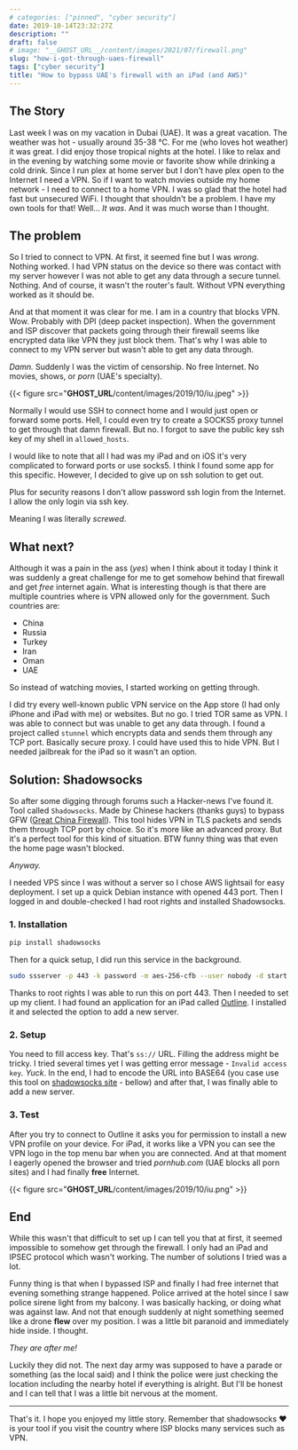 ```yaml
---
# categories: ["pinned", "cyber security"]
date: 2019-10-14T23:32:27Z
description: ""
draft: false
# image: "__GHOST_URL__/content/images/2021/07/firewall.png"
slug: "how-i-got-through-uaes-firewall"
tags: ["cyber security"]
title: "How to bypass UAE's firewall with an iPad (and AWS)"
---
```



## The Story

Last week I was on my vacation in Dubai (UAE). It was a great vacation. The weather was hot - usually around 35-38 °C. For me (who loves hot weather) it was great. I did enjoy those tropical nights at the hotel. I like to relax and in the evening by watching some movie or favorite show while drinking a cold drink. Since I run plex at home server but I don't have plex open to the Internet I need a VPN. So if I want to watch movies outside my home network - I need to connect to a home VPN. I was so glad that the hotel had fast but unsecured WiFi. I thought that shouldn't be a problem. I have my own tools for that! Well... _It was_. And it was much worse than I thought.

## The problem

So I tried to connect to VPN. At first, it seemed fine but I was _wrong_. Nothing worked. I had VPN status on the device so there was contact with my server however I was not able to get any data through a secure tunnel. Nothing. And of course, it wasn't the router's fault. Without VPN everything worked as it should be.

And at that moment it was clear for me. I am in a country that blocks VPN. Wow. Probably with DPI (deep packet inspection). When the government and ISP discover that packets going through their firewall seems like encrypted data like VPN they just block them. That's why I was able to connect to my VPN server but wasn't able to get any data through.

_Damn._ Suddenly I was the victim of censorship. No free Internet. No movies, shows, or _porn_ (UAE's specialty).

{{< figure src="__GHOST_URL__/content/images/2019/10/iu.jpeg" >}}



Normally I would use SSH to connect home and I would just open or forward some ports. Hell, I could even try to create a SOCKS5 proxy tunnel to get through that damn firewall. But no. I forgot to save the public key ssh key of my shell in `allowed_hosts`.

I would like to note that all I had was my iPad and on iOS it's very complicated to forward ports or use socks5. I think I found some app for this specific. However, I decided to give up on ssh solution to get out.

Plus for security reasons I don't allow password ssh login from the Internet. I allow the only login via ssh key.

Meaning I was literally _screwed_.

## What next?

Although it was a pain in the ass (_yes_) when I think about it today I think it was suddenly a great challenge for me to get somehow behind that firewall and get _free_ internet again.  What is interesting though is that there are multiple countries where is VPN allowed only for the government. Such countries are:

* China
* Russia
* Turkey
* Iran
* Oman
* UAE

So instead of watching movies, I started working on getting through.

I did try every well-known public VPN service on the App store (I had only iPhone and iPad with me) or websites. But no go. I tried TOR same as VPN. I was able to connect but was unable to get any data through. I found a project called `stunnel` which encrypts data and sends them through any TCP port. Basically secure proxy. I could have used this to hide VPN. But I needed jailbreak for the iPad so it wasn't an option.

## Solution: Shadowsocks

So after some digging through forums such a Hacker-news I've found it. Tool called `Shadowsocks`. Made by Chinese hackers (thanks guys) to bypass GFW ([Great China Firewall](https://en.wikipedia.org/wiki/Great_Firewall)). This tool hides VPN in TLS packets and sends them through TCP port by choice. So it's more like an advanced proxy. But it's a perfect tool for this kind of situation. BTW funny thing was that even the home page wasn't blocked.

_Anyway._

I needed VPS since I was without a server so I chose AWS lightsail for easy deployment. I set up a quick Debian instance with opened 443 port. Then I logged in and double-checked I had root rights and installed Shadowsocks.

### 1. Installation

```bash
pip install shadowsocks
```

Then for a quick setup, I did run this service in the background.

```bash
sudo ssserver -p 443 -k password -m aes-256-cfb --user nobody -d start
```

Thanks to root rights I was able to run this on port 443. Then I needed to set up my client. I had found an application for an iPad called [Outline](https://apps.apple.com/us/app/outline-app/id1356177741). I installed it and selected the option to add a new server.

### 2. Setup

You need to fill access key. That's `ss://` URL. Filling the address might be tricky. I tried several times yet I was getting error message - `Invalid access key`_._  _Yuck_. In the end, I had to encode the URL into BASE64 (you case use this tool on [shadowsocks site](https://shadowsocks.org/en/config/quick-guide.html) - bellow) and after that, I was finally able to add a new server.

### 3. Test

After you try to connect to Outline it asks you for permission to install a new VPN profile on your device. For iPad, it works like a VPN you can see the VPN logo in the top menu bar when you are connected. And at that moment I eagerly opened the browser and tried _pornhub.com_ (UAE blocks all porn sites) and I had finally **free** Internet.

{{< figure src="__GHOST_URL__/content/images/2019/10/iu.png" >}}

## End

While this wasn't that difficult to set up I can tell you that at first, it seemed impossible to somehow get through the firewall. I only had an iPad and IPSEC protocol which wasn't working. The number of solutions I tried was a lot.

Funny thing is that when I bypassed ISP and finally I had free internet that evening something strange happened. Police arrived at the hotel since I saw police sirene light from my balcony. I was basically hacking, or doing what was against law. And not that enough suddenly at night something seemed like a drone **flew** over my position. I was a little bit paranoid and immediately hide inside. I thought.

_They are after me!_

Luckily they did not. The next day army was supposed to have a parade or something (as the local said) and I think the police were just checking the location including the nearby hotel if everything is alright. But I'll be honest and I can tell that I was a little bit nervous at the moment.

---

That's it. I hope you enjoyed my little story. Remember that shadowsocks ❤️ is your tool if you visit the country where ISP blocks many services such as VPN.
